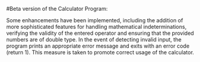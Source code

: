 #Beta version of the Calculator Program:

Some enhancements have been implemented, including the addition of more sophisticated features for handling mathematical indeterminations, verifying the validity of the
entered operator and ensuring that the provided numbers are of double type. In the event of detecting invalid input, the program prints an appropriate error message and
exits with an error code (return 1). This measure is taken to promote correct usage of the calculator.


